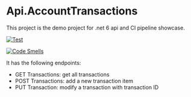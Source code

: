 # Api.AccountTransactions

This project is the demo project for .net 6 api and CI pipeline showcase.

[![Test](https://github.com/willchenxa/Api.AccountTransactions/actions/workflows/build.yml/badge.svg)](https://github.com/willchenxa/Api.AccountTransactions/master/actions)

[![Code Smells](https://sonarcloud.io/api/project_badges/measure?project=willchenxa_Api.AccountTransactions&metric=code_smells)](https://sonarcloud.io/summary/new_code?id=willchenxa_Api.AccountTransactions)

It has the following endpoints:

- GET Transactions: get all transactions
- POST Transactions: add a new transaction item
- PUT Transaction: modify a transaction with transaction ID
